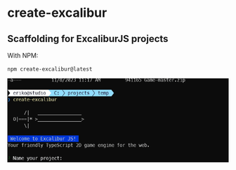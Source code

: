 # create-excalibur

## Scaffolding for ExcaliburJS projects

With NPM:
```
npm create-excalibur@latest
```

![example running create excalibur](./create-excalibur.gif)
